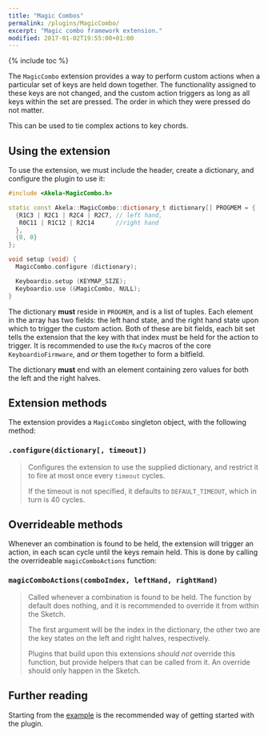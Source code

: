 ```yaml
---
title: "Magic Combos"
permalink: /plugins/MagicCombo/
excerpt: "Magic combo framework extension."
modified: 2017-01-02T19:55:00+01:00
---
```


{% include toc %}

The `MagicCombo` extension provides a way to perform custom actions when a
particular set of keys are held down together. The functionality assigned to
these keys are not changed, and the custom action triggers as long as all keys
within the set are pressed. The order in which they were pressed do not matter.

This can be used to tie complex actions to key chords.

## Using the extension

To use the extension, we must include the header, create a dictionary, and
configure the plugin to use it:

```c++
#include <Akela-MagicCombo.h>

static const Akela::MagicCombo::dictionary_t dictionary[] PROGMEM = {
  {R1C3 | R2C1 | R2C4 | R2C7, // left hand,
   R0C11 | R1C12 | R2C14      //right hand
  },
  {0, 0}
};

void setup (void) {
  MagicCombo.configure (dictionary);

  Keyboardio.setup (KEYMAP_SIZE);
  Keyboardio.use (&MagicCombo, NULL);
}
```

The dictionary **must** reside in `PROGMEM`, and is a list of tuples. Each
element in the array has two fields: the left hand state, and the right hand
state upon which to trigger the custom action. Both of these are bit fields,
each bit set tells the extension that the key with that index must be held for
the action to trigger. It is recommended to use the `RxCy` macros of the core
`KeyboardioFirmware`, and *or* them together to form a bitfield.

The dictionary **must** end with an element containing zero values for both the
left and the right halves.

## Extension methods

The extension provides a `MagicCombo` singleton object, with the following method:

### `.configure(dictionary[, timeout])`

> Configures the extension to use the supplied dictionary, and restrict it to
> fire at most once every `timeout` cycles.
>
> If the timeout is not specified, it defaults to `DEFAULT_TIMEOUT`, which in
> turn is 40 cycles.

## Overrideable methods

Whenever an combination is found to be held, the extension will trigger an
action, in each scan cycle until the keys remain held. This is done by calling
the overrideable `magicComboActions` function:

### `magicComboActions(comboIndex, leftHand, rightHand)`

> Called whenever a combination is found to be held. The function by default
> does nothing, and it is recommended to override it from within the Sketch.
>
> The first argument will be the index in the dictionary, the other two are the
> key states on the left and right halves, respectively.
>
> Plugins that build upon this extensions *should not* override this function,
> but provide helpers that can be called from it. An override should only happen
> in the Sketch.

## Further reading

Starting from the [example][plugin:example] is the recommended way of getting
started with the plugin.

 [plugin:example]: https://github.com/algernon/Akela/blob/master/lib/Akela-MagicCombo/examples/MagicCombo/MagicCombo.ino
